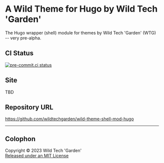 # A Wild Theme for Hugo by Wild Tech 'Garden'

The Hugo wrapper (shell) module for themes by Wild Tech 'Garden' (WTG) --
very pre-alpha.

## CI Status

[![pre-commit.ci
status](https://results.pre-commit.ci/badge/github/wildtechgarden/wild-theme-shell-mod-hugo/main.svg)](https://results.pre-commit.ci/latest/github/wildtechgarden/wild-theme-shell-mod-hugo/main)

## Site

TBD

## Repository URL

<https://github.com/wildtechgarden/wild-theme-shell-mod-hugo>

-------

## Colophon

Copyright © 2023 Wild Tech 'Garden'  
[Released under an MIT License](LICENSE)
